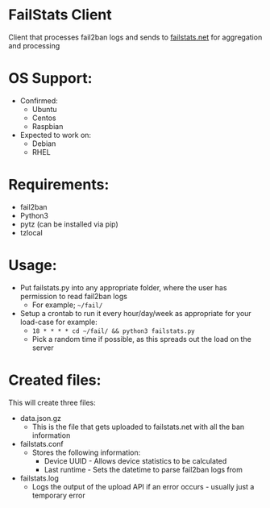 # FailStats Client
 Client that processes fail2ban logs and sends to [failstats.net](https://failstats.net) for aggregation and processing

 # OS Support:
 - Confirmed:
    - Ubuntu
    - Centos
    - Raspbian
 - Expected to work on:
    - Debian
    - RHEL

# Requirements:
- fail2ban
- Python3
- pytz (can be installed via pip)
- tzlocal

# Usage:
 - Put failstats.py into any appropriate folder, where the user has permission to read fail2ban logs
    - For example; ```~/fail/```
 - Setup a crontab to run it every hour/day/week as appropriate for your load-case for example:
   - ``` 18 * * * * cd ~/fail/ && python3 failstats.py  ```
   - Pick a random time if possible, as this spreads out the load on the server

# Created files:
 This will create three files:
- data.json.gz
    - This is the file that gets uploaded to failstats.net with all the ban information
- failstats.conf
    - Stores the following information:
        - Device UUID - Allows device statistics to be calculated
        - Last runtime - Sets the datetime to parse fail2ban logs from
- failstats.log
    - Logs the output of the upload API if an error occurs - usually just a temporary error